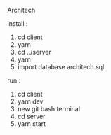 Architech

install :
1. cd client
2. yarn
3. cd ../server
4. yarn
5. import database architech.sql 

run :
1. cd client
2. yarn dev
3. new git bash terminal
4. cd server
5. yarn start
